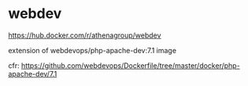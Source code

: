 # webdev

https://hub.docker.com/r/athenagroup/webdev

extension of webdevops/php-apache-dev:7.1 image

cfr: https://github.com/webdevops/Dockerfile/tree/master/docker/php-apache-dev/7.1
